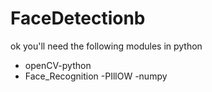 # FaceDetectionb
ok you'll need the following modules in python 
- openCV-python
- Face_Recognition
-PIllOW
-numpy

